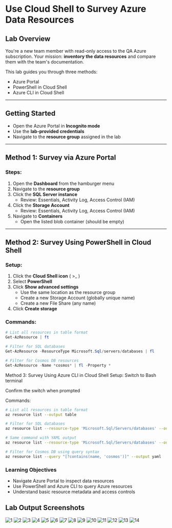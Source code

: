 # Use Cloud Shell to Survey Azure Data Resources

## Lab Overview

You're a new team member with read-only access to the QA Azure subscription. 
Your mission: **inventory the data resources** and compare them with the team's documentation. 

This lab guides you through three methods:
- Azure Portal
- PowerShell in Cloud Shell
- Azure CLI in Cloud Shell

---

## Getting Started
- Open the Azure Portal in **Incognito mode**
- Use the **lab-provided credentials**
- Navigate to the **resource group** assigned in the lab

---

## Method 1: Survey via Azure Portal

### Steps:
1. Open the **Dashboard** from the hamburger menu
2. Navigate to the **resource group**
3. Click the **SQL Server instance**
   - Review: Essentials, Activity Log, Access Control (IAM)
4. Click the **Storage Account**
   - Review: Essentials, Activity Log, Access Control (IAM)
5. Navigate to **Containers**
   - Open the listed blob container (should be empty)

---

## Method 2: Survey Using PowerShell in Cloud Shell

### Setup:
1. Click the **Cloud Shell icon** ( >_ )
2. Select **PowerShell**
3. Click **Show advanced settings**
   - Use the same location as the resource group
   - Create a new Storage Account (globally unique name)
   - Create a new File Share (any name)
4. Click **Create storage**

### Commands:
```powershell
# List all resources in table format
Get-AzResource | ft

# Filter for SQL databases
Get-AzResource -ResourceType Microsoft.Sql/servers/databases | fl

# Filter for Cosmos DB resources
Get-AzResource -Name *cosmos* | fl -Property *
```

Method 3: Survey Using Azure CLI in Cloud Shell
Setup:
Switch to Bash terminal

Confirm the switch when prompted

Commands:

```bash
# List all resources in table format
az resource list --output table

# Filter for SQL databases
az resource list --resource-type 'Microsoft.Sql/Servers/databases' --output table

# Same command with YAML output
az resource list --resource-type 'Microsoft.Sql/Servers/databases' --output yaml

# Filter for Cosmos DB using query syntax
az resource list --query "[?contains(name, 'cosmos')]" --output yaml
```

### Learning Objectives
- Navigate Azure Portal to inspect data resources
- Use PowerShell and Azure CLI to query Azure resources
- Understand basic resource metadata and access controls

## Lab Output Screenshots

![1](https://github.com/user-attachments/assets/8ecddb40-ad3a-46eb-ace6-c8f16247d924)
![2](https://github.com/user-attachments/assets/1a9fd8d3-8ee9-4f0b-afab-e8105bcd9203)
![3](https://github.com/user-attachments/assets/9eded771-648b-4215-8b91-998c213e9443)
![4](https://github.com/user-attachments/assets/3c7690bf-a1f1-48c7-833c-d8e9ff836b4b)
![5](https://github.com/user-attachments/assets/f93dbb25-63ca-4cb5-989e-99a1c7373a0b)
![6](https://github.com/user-attachments/assets/40e8d27c-6ac5-4519-b375-c9a3282515a6)
![7](https://github.com/user-attachments/assets/01ae591f-7608-44aa-b8d9-e3d58817dc1c)
![8](https://github.com/user-attachments/assets/c2e35c1c-8918-4b95-9f1e-dfcdcdc72606)
![9](https://github.com/user-attachments/assets/4a1fea63-d8f5-4b3c-bfe1-50898b8932fc)
![10](https://github.com/user-attachments/assets/6e42bd8c-0b31-4068-b0ff-7f70488edf12)
![11](https://github.com/user-attachments/assets/f8aa9d99-c118-4f28-a70d-27838950db9d)
![12](https://github.com/user-attachments/assets/c2a35135-a78a-4ab8-8464-c26601eb1df8)
![13](https://github.com/user-attachments/assets/46a5ba4e-1c56-4a5f-8ef9-8f32255b3625)
![14](https://github.com/user-attachments/assets/0d648015-64a0-4538-a918-7d2c36755768)



